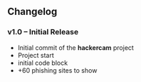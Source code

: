 ##  Changelog

### v1.0 – Initial Release

- Initial commit of the **hackercam** project  
- Project start  
- initial code block  
- +60 phishing sites to show